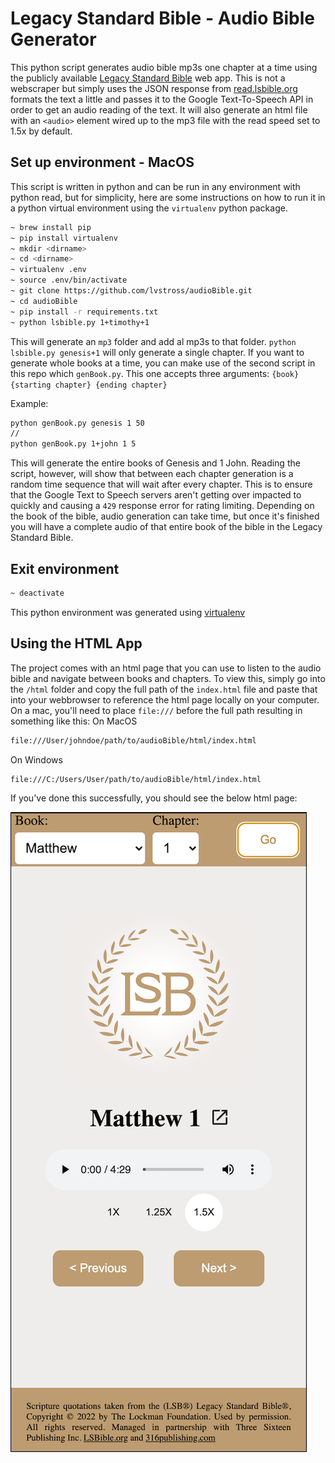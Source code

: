 # Legacy Standard Bible - Audio Bible Generator

This python script generates audio bible mp3s one chapter at a time using
the publicly available [Legacy Standard Bible](https://read.lsbible.org) web app. This is not a webscraper
but simply uses the JSON response from [read.lsbible.org](https://read.lsbible.org) formats the text a little
and passes it to the Google Text-To-Speech API in order to get an audio reading of the text. It will also generate
an html file with an `<audio>` element wired up to the mp3 file with the read speed set to
1.5x by default.

## Set up environment - MacOS

This script is written in python and can be run in any environment with python read,
but for simplicity, here are some instructions on how to run it in a python
virtual environment using the `virtualenv` python package.

```bash
~ brew install pip
~ pip install virtualenv
~ mkdir <dirname>
~ cd <dirname>
~ virtualenv .env
~ source .env/bin/activate
~ git clone https://github.com/lvstross/audioBible.git
~ cd audioBible
~ pip install -r requirements.txt
~ python lsbible.py 1+timothy+1
```

This will generate an `mp3` folder and add al mp3s to that folder. `python lsbible.py genesis+1` will only generate a single chapter.
If you want to generate whole books at a time, you can make use of the second script in this repo which `genBook.py`. This one accepts
three arguments: `{book} {starting chapter} {ending chapter}`

Example:
```bash
python genBook.py genesis 1 50
//
python genBook.py 1+john 1 5
```
This will generate the entire books of Genesis and 1 John. Reading the script, however, will show that between each chapter generation is a random time sequence
that will wait after every chapter. This is to ensure that the Google Text to Speech servers aren't getting over impacted to quickly and causing
a `429` response error for rating limiting. Depending on the book of the bible, audio generation can take time, but once it's finished you will have a complete
audio of that entire book of the bible in the Legacy Standard Bible.

## Exit environment

```bash
~ deactivate
```

This python environment was generated using [virtualenv](https://pythonbasics.org/virtualenv/)

## Using the HTML App

The project comes with an html page that you can use to listen to the audio bible and navigate between books and chapters. To view this,
simply go into the `/html` folder and copy the full path of the `index.html` file and paste that into your webbrowser to reference the html page
locally on your computer. On a mac, you'll need to place `file:///` before the full path resulting in something like this:
On MacOS
```bash
file:///User/johndoe/path/to/audioBible/html/index.html
```
On Windows
```base
file:///C:/Users/User/path/to/audioBible/html/index.html
```
If you've done this successfully, you should see the below html page:

<img src="./html/assets/screen-shot.png" >